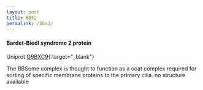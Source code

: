 ```yaml
---
layout: post
title: BBS2
permalink: /bbs2/
---
```




####  Bardet-Biedl syndrome 2 protein ####

Uniprot [Q9BXC9](http://www.uniprot.org/uniprot/Q9BXC9){:target="_blank"}

The BBSome complex is thought to function as a coat complex required for sorting of specific membrane proteins to the primary cilia.
no structure available

